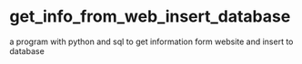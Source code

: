# get_info_from_web_insert_database
a program with python and sql to get information form website and insert to database 
